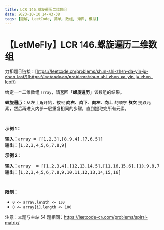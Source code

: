 ```yaml
---
title: LCR 146.螺旋遍历二维数组
date: 2023-10-10 14-43-38
tags: [题解, LeetCode, 简单, 数组, 矩阵, 模拟]
---
```


# 【LetMeFly】LCR 146.螺旋遍历二维数组

力扣题目链接：[https://leetcode.cn/problems/shun-shi-zhen-da-yin-ju-zhen-lcof/](https://leetcode.cn/problems/shun-shi-zhen-da-yin-ju-zhen-lcof/)

<p>给定一个二维数组 <code>array</code>，请返回「<strong>螺旋遍历</strong>」该数组的结果。</p>

<p><strong>螺旋遍历</strong>：从左上角开始，按照 <strong>向右</strong>、<strong>向下</strong>、<strong>向左</strong>、<strong>向上</strong> 的顺序 <strong>依次</strong> 提取元素，然后再进入内部一层重复相同的步骤，直到提取完所有元素。</p>

<p>&nbsp;</p>

<p><strong>示例 1：</strong></p>

<pre>
<strong>输入：</strong>array = [[1,2,3],[8,9,4],[7,6,5]]
<strong>输出：</strong>[1,2,3,4,5,6,7,8,9]
</pre>

<p><strong>示例 2：</strong></p>

<pre>
<strong>输入：</strong>array &nbsp;= [[1,2,3,4],[12,13,14,5],[11,16,15,6],[10,9,8,7]]
<strong>输出：</strong>[1,2,3,4,5,6,7,8,9,10,11,12,13,14,15,16]
</pre>

<p>&nbsp;</p>

<p><strong>限制：</strong></p>

<ul>
	<li><code>0 &lt;= array.length &lt;= 100</code></li>
	<li><code>0 &lt;= array[i].length &lt;= 100</code></li>
</ul>

<p>注意：本题与主站 54 题相同：<a href="https://leetcode-cn.com/problems/spiral-matrix/">https://leetcode-cn.com/problems/spiral-matrix/</a></p>

<p>&nbsp;</p>


    